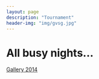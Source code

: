 ```yaml
---
layout: page
description: "Tournament"
header-img: "img/gvsg.jpg"
---
```


# All busy nights... 

[Gallery 2014]("http://ho-ho-hearthstone.github.io/gallery")